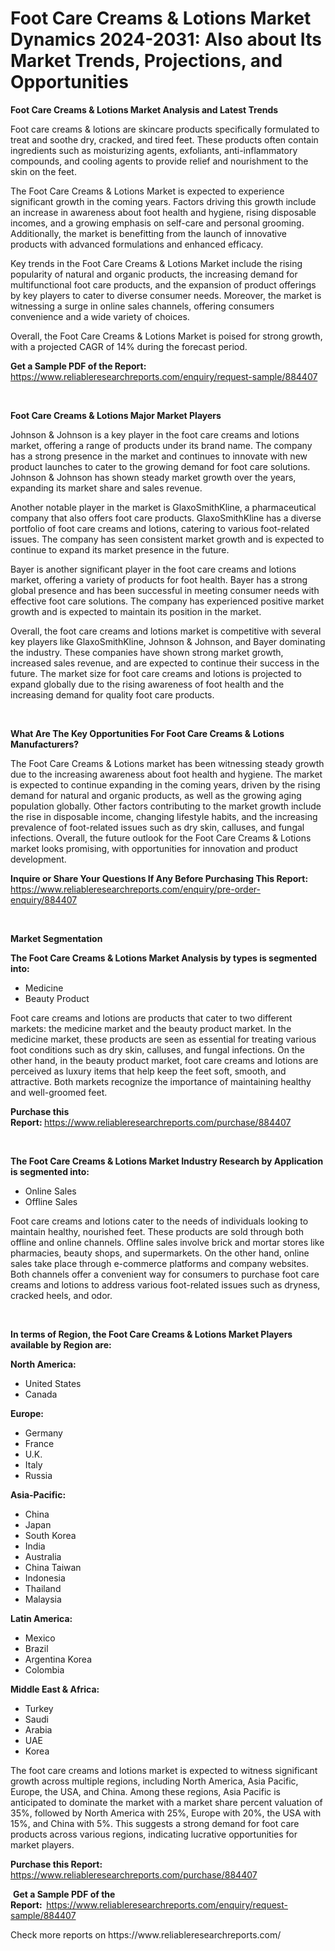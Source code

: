 <p><h1>Foot Care Creams & Lotions Market Dynamics 2024-2031: Also about Its Market Trends, Projections, and Opportunities</h1></p><p><strong>Foot Care Creams & Lotions Market Analysis and Latest Trends</strong></p>
<p><p>Foot care creams & lotions are skincare products specifically formulated to treat and soothe dry, cracked, and tired feet. These products often contain ingredients such as moisturizing agents, exfoliants, anti-inflammatory compounds, and cooling agents to provide relief and nourishment to the skin on the feet.</p><p>The Foot Care Creams & Lotions Market is expected to experience significant growth in the coming years. Factors driving this growth include an increase in awareness about foot health and hygiene, rising disposable incomes, and a growing emphasis on self-care and personal grooming. Additionally, the market is benefitting from the launch of innovative products with advanced formulations and enhanced efficacy.</p><p>Key trends in the Foot Care Creams & Lotions Market include the rising popularity of natural and organic products, the increasing demand for multifunctional foot care products, and the expansion of product offerings by key players to cater to diverse consumer needs. Moreover, the market is witnessing a surge in online sales channels, offering consumers convenience and a wide variety of choices.</p><p>Overall, the Foot Care Creams & Lotions Market is poised for strong growth, with a projected CAGR of 14% during the forecast period.</p></p>
<p><strong>Get a Sample PDF of the Report:&nbsp;</strong> <a href="https://www.reliableresearchreports.com/enquiry/request-sample/884407">https://www.reliableresearchreports.com/enquiry/request-sample/884407</a></p>
<p>&nbsp;</p>
<p><strong>Foot Care Creams & Lotions Major Market Players</strong></p>
<p><p>Johnson & Johnson is a key player in the foot care creams and lotions market, offering a range of products under its brand name. The company has a strong presence in the market and continues to innovate with new product launches to cater to the growing demand for foot care solutions. Johnson & Johnson has shown steady market growth over the years, expanding its market share and sales revenue.</p><p>Another notable player in the market is GlaxoSmithKline, a pharmaceutical company that also offers foot care products. GlaxoSmithKline has a diverse portfolio of foot care creams and lotions, catering to various foot-related issues. The company has seen consistent market growth and is expected to continue to expand its market presence in the future.</p><p>Bayer is another significant player in the foot care creams and lotions market, offering a variety of products for foot health. Bayer has a strong global presence and has been successful in meeting consumer needs with effective foot care solutions. The company has experienced positive market growth and is expected to maintain its position in the market.</p><p>Overall, the foot care creams and lotions market is competitive with several key players like GlaxoSmithKline, Johnson & Johnson, and Bayer dominating the industry. These companies have shown strong market growth, increased sales revenue, and are expected to continue their success in the future. The market size for foot care creams and lotions is projected to expand globally due to the rising awareness of foot health and the increasing demand for quality foot care products.</p></p>
<p>&nbsp;</p>
<p><strong>What Are The Key Opportunities For Foot Care Creams & Lotions Manufacturers?</strong></p>
<p><p>The Foot Care Creams & Lotions market has been witnessing steady growth due to the increasing awareness about foot health and hygiene. The market is expected to continue expanding in the coming years, driven by the rising demand for natural and organic products, as well as the growing aging population globally. Other factors contributing to the market growth include the rise in disposable income, changing lifestyle habits, and the increasing prevalence of foot-related issues such as dry skin, calluses, and fungal infections. Overall, the future outlook for the Foot Care Creams & Lotions market looks promising, with opportunities for innovation and product development.</p></p>
<p><strong>Inquire or Share Your Questions If Any Before Purchasing This Report:</strong> <a href="https://www.reliableresearchreports.com/enquiry/pre-order-enquiry/884407">https://www.reliableresearchreports.com/enquiry/pre-order-enquiry/884407</a></p>
<p>&nbsp;</p>
<p><strong>Market Segmentation</strong></p>
<p><strong>The Foot Care Creams & Lotions Market Analysis by types is segmented into:</strong></p>
<p><ul><li>Medicine</li><li>Beauty Product</li></ul></p>
<p><p>Foot care creams and lotions are products that cater to two different markets: the medicine market and the beauty product market. In the medicine market, these products are seen as essential for treating various foot conditions such as dry skin, calluses, and fungal infections. On the other hand, in the beauty product market, foot care creams and lotions are perceived as luxury items that help keep the feet soft, smooth, and attractive. Both markets recognize the importance of maintaining healthy and well-groomed feet.</p></p>
<p><strong>Purchase this Report:&nbsp;</strong><a href="https://www.reliableresearchreports.com/purchase/884407">https://www.reliableresearchreports.com/purchase/884407</a></p>
<p>&nbsp;</p>
<p><strong>The Foot Care Creams & Lotions Market Industry Research by Application is segmented into:</strong></p>
<p><ul><li>Online Sales</li><li>Offline Sales</li></ul></p>
<p><p>Foot care creams and lotions cater to the needs of individuals looking to maintain healthy, nourished feet. These products are sold through both offline and online channels. Offline sales involve brick and mortar stores like pharmacies, beauty shops, and supermarkets. On the other hand, online sales take place through e-commerce platforms and company websites. Both channels offer a convenient way for consumers to purchase foot care creams and lotions to address various foot-related issues such as dryness, cracked heels, and odor.</p></p>
<p>&nbsp;</p>
<p><strong>In terms of Region, the Foot Care Creams & Lotions Market Players available by Region are:</strong></p>
<p>
    <p> <strong> North America: </strong>
        <ul>
            <li>United States</li>
            <li>Canada</li>
        </ul>
        </p> 
    <p> <strong> Europe: </strong>
        <ul>
            <li>Germany</li>
            <li>France</li>
            <li>U.K.</li>
            <li>Italy</li>
            <li>Russia</li>
        </ul>
        </p> 
    <p> <strong> Asia-Pacific: </strong>
        <ul>
            <li>China</li>
            <li>Japan</li>
            <li>South Korea</li>
            <li>India</li>
            <li>Australia</li>
            <li>China Taiwan</li>
            <li>Indonesia</li>
            <li>Thailand</li>
            <li>Malaysia</li>
        </ul>
        </p> 
    <p> <strong> Latin America: </strong>
        <ul>
            <li>Mexico</li>
            <li>Brazil</li>
            <li>Argentina Korea</li>
            <li>Colombia</li>
        </ul>
        </p> 
    <p> <strong> Middle East & Africa: </strong>
        <ul>
            <li>Turkey</li>
            <li>Saudi</li>
            <li>Arabia</li>
            <li>UAE</li>
            <li>Korea</li>
        </ul>
    </p>
    </p>
<p><p>The foot care creams and lotions market is expected to witness significant growth across multiple regions, including North America, Asia Pacific, Europe, the USA, and China. Among these regions, Asia Pacific is anticipated to dominate the market with a market share percent valuation of 35%, followed by North America with 25%, Europe with 20%, the USA with 15%, and China with 5%. This suggests a strong demand for foot care products across various regions, indicating lucrative opportunities for market players.</p></p>
<p><strong>Purchase this Report: </strong><a href="https://www.reliableresearchreports.com/purchase/884407">https://www.reliableresearchreports.com/purchase/884407</a></p>
<p>&nbsp;<strong>Get a Sample PDF of the Report:&nbsp;&nbsp;</strong><a href="https://www.reliableresearchreports.com/enquiry/request-sample/884407">https://www.reliableresearchreports.com/enquiry/request-sample/884407</a></p>
<p><strong></strong></p>
<p>Check more reports on https://www.reliableresearchreports.com/</p>